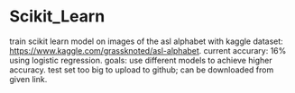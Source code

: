 # Scikit_Learn

train scikit learn model on images of the asl alphabet with kaggle dataset: https://www.kaggle.com/grassknoted/asl-alphabet. current accurary: 16% using logistic regression. goals: use different models to achieve higher accuracy.
test set too big to upload to github; can be downloaded from given link.
